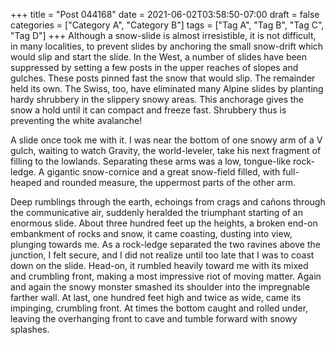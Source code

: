 +++
title = "Post 044168"
date = 2021-06-02T03:58:50-07:00
draft = false
categories = ["Category A", "Category B"]
tags = ["Tag A", "Tag B", "Tag C", "Tag D"]
+++
Although a snow-slide is almost irresistible, it is not difficult, in many localities, to prevent slides by anchoring the small snow-drift which would slip and start the slide. In the West, a number of slides have been suppressed by setting a few posts in the upper reaches of slopes and gulches. These posts pinned fast the snow that would slip. The remainder held its own. The Swiss, too, have eliminated many Alpine slides by planting hardy shrubbery in the slippery snowy areas. This anchorage gives the snow a hold until it can compact and freeze fast. Shrubbery thus is preventing the white avalanche!

A slide once took me with it. I was near the bottom of one snowy arm of a V gulch, waiting to watch Gravity, the world-leveler, take his next fragment of filling to the lowlands. Separating these arms was a low, tongue-like rock-ledge. A gigantic snow-cornice and a great snow-field filled, with full-heaped and rounded measure, the uppermost parts of the other arm.

Deep rumblings through the earth, echoings from crags and cañons through the communicative air, suddenly heralded the triumphant starting of an enormous slide. About three hundred feet up the heights, a broken end-on embankment of rocks and snow, it came coasting, dusting into view, plunging towards me. As a rock-ledge separated the two ravines above the junction, I felt secure, and I did not realize until too late that I was to coast down on the slide. Head-on, it rumbled heavily toward me with its mixed and crumbling front, making a most impressive riot of moving matter. Again and again the snowy monster smashed its shoulder into the impregnable farther wall. At last, one hundred feet high and twice as wide, came its impinging, crumbling front. At times the bottom caught and rolled under, leaving the overhanging front to cave and tumble forward with snowy splashes.
